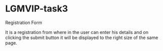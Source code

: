 # LGMVIP-task3
Registration Form

It is a registration from where in the user can enter his details and on clicking the submit button it will be displayed to the right size of the same page.

